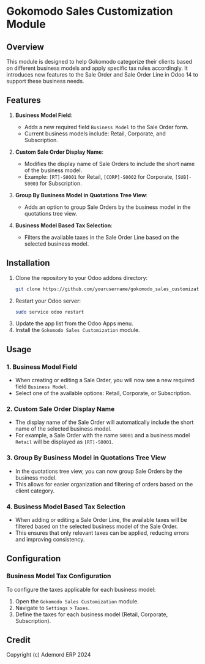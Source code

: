 # Gokomodo Sales Customization Module

## Overview

This module is designed to help Gokomodo categorize their clients based on different business models and apply specific tax rules accordingly. It introduces new features to the Sale Order and Sale Order Line in Odoo 14 to support these business needs.

## Features

1. **Business Model Field**:
    - Adds a new required field `Business Model` to the Sale Order form.
    - Current business models include: Retail, Corporate, and Subscription.

2. **Custom Sale Order Display Name**:
    - Modifies the display name of Sale Orders to include the short name of the business model.
    - Example: `[RT]-S0001` for Retail, `[CORP]-S0002` for Corporate, `[SUB]-S0003` for Subscription.

3. **Group By Business Model in Quotations Tree View**:
    - Adds an option to group Sale Orders by the business model in the quotations tree view.

4. **Business Model Based Tax Selection**:
    - Filters the available taxes in the Sale Order Line based on the selected business model.

## Installation

1. Clone the repository to your Odoo addons directory:
    ```sh
    git clone https://github.com/yourusername/gokomodo_sales_customization.git
    ```
2. Restart your Odoo server:
    ```sh
    sudo service odoo restart
    ```
3. Update the app list from the Odoo Apps menu.
4. Install the `Gokomodo Sales Customization` module.

## Usage

### 1. Business Model Field

- When creating or editing a Sale Order, you will now see a new required field `Business Model`.
- Select one of the available options: Retail, Corporate, or Subscription.

### 2. Custom Sale Order Display Name

- The display name of the Sale Order will automatically include the short name of the selected business model.
- For example, a Sale Order with the name `S0001` and a business model `Retail` will be displayed as `[RT]-S0001`.

### 3. Group By Business Model in Quotations Tree View

- In the quotations tree view, you can now group Sale Orders by the business model.
- This allows for easier organization and filtering of orders based on the client category.

### 4. Business Model Based Tax Selection

- When adding or editing a Sale Order Line, the available taxes will be filtered based on the selected business model of the Sale Order.
- This ensures that only relevant taxes can be applied, reducing errors and improving consistency.

## Configuration

### Business Model Tax Configuration

To configure the taxes applicable for each business model:

1. Open the `Gokomodo Sales Customization` module.
2. Navigate to `Settings` > `Taxes`.
3. Define the taxes for each business model (Retail, Corporate, Subscription).

## Credit
Copyright (c) Ademord ERP 2024

